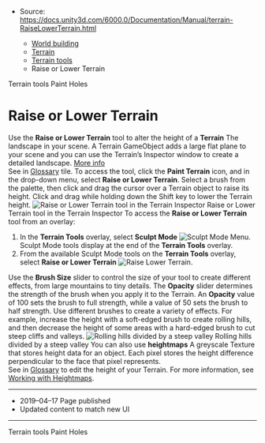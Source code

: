 * Source: https://docs.unity3d.com/6000.0/Documentation/Manual/terrain-RaiseLowerTerrain.html

  * [World building](https://docs.unity3d.com/6000.0/Documentation/Manual/CreatingEnvironments.html)
  * [Terrain](https://docs.unity3d.com/6000.0/Documentation/Manual/script-Terrain.html)
  * [Terrain tools](https://docs.unity3d.com/6000.0/Documentation/Manual/terrain-Tools.html)
  * Raise or Lower Terrain


[](https://docs.unity3d.com/6000.0/Documentation/Manual/terrain-Tools.html)
Terrain tools
[](https://docs.unity3d.com/6000.0/Documentation/Manual/terrain-PaintHoles.html)
Paint Holes
# Raise or Lower Terrain
Use the **Raise or Lower Terrain** tool to alter the height of a **Terrain** The landscape in your scene. A Terrain GameObject adds a large flat plane to your scene and you can use the Terrain’s Inspector window to create a detailed landscape. [More info](https://docs.unity3d.com/6000.0/Documentation/Manual/terrain-UsingTerrains.html)  
See in [Glossary](https://docs.unity3d.com/6000.0/Documentation/Manual/Glossary.html#Terrain) tile.
To access the tool, click the **Paint Terrain** icon, and in the drop-down menu, select **Raise or Lower Terrain**. Select a brush from the palette, then click and drag the cursor over a Terrain object to raise its height. Click and drag while holding down the Shift key to lower the Terrain height.
![Raise or Lower Terrain tool in the Terrain Inspector](https://docs.unity3d.com/6000.0/Documentation/uploads/Main/1.3.2-RaiseOrLowerTerrains_grey.png) Raise or Lower Terrain tool in the Terrain Inspector
To access the **Raise or Lower Terrain** tool from an overlay:
  1. In the **Terrain Tools** overlay, select **Sculpt Mode** ![Sculpt Mode Menu](https://docs.unity3d.com/6000.0/Documentation/uploads/Main/terrainOverlays-SculptModeMenuButton.png). Sculpt Mode tools display at the end of the **Terrain Tools** overlay.
  2. From the available Sculpt Mode tools on the **Terrain Tools** overlay, select **Raise or Lower Terrain** ![Raise Lower Terrain](https://docs.unity3d.com/6000.0/Documentation/uploads/Main/terrainOverlays-RaiseLowerTerrainButton.png).


Use the **Brush Size** slider to control the size of your tool to create different effects, from large mountains to tiny details. The **Opacity** slider determines the strength of the brush when you apply it to the Terrain. An **Opacity** value of 100 sets the brush to full strength, while a value of 50 sets the brush to half strength.
Use different brushes to create a variety of effects. For example, increase the height with a soft-edged brush to create rolling hills, and then decrease the height of some areas with a hard-edged brush to cut steep cliffs and valleys.
![Rolling hills divided by a steep valley](https://docs.unity3d.com/6000.0/Documentation/uploads/Main/1.3.2-TerrainRaiseLower_example.png) Rolling hills divided by a steep valley
You can also use **heightmaps** A greyscale Texture that stores height data for an object. Each pixel stores the height difference perpendicular to the face that pixel represents.  
See in [Glossary](https://docs.unity3d.com/6000.0/Documentation/Manual/Glossary.html#Heightmap) to edit the height of your Terrain. For more information, see [Working with Heightmaps](https://docs.unity3d.com/6000.0/Documentation/Manual/terrain-Heightmaps.html).
* * *
  * 2019–04–17 Page published 
  * Updated content to match new UI


* * *
[](https://docs.unity3d.com/6000.0/Documentation/Manual/terrain-Tools.html)
Terrain tools
[](https://docs.unity3d.com/6000.0/Documentation/Manual/terrain-PaintHoles.html)
Paint Holes
